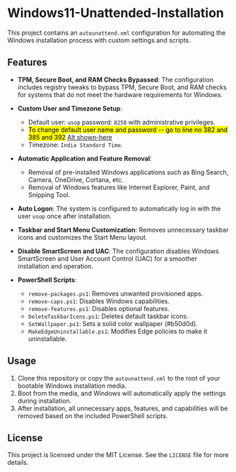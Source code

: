 # Windows11-Unattended-Installation


This project contains an `autounattend.xml` configuration for automating the Windows installation process with custom settings and scripts.

## Features

- **TPM, Secure Boot, and RAM Checks Bypassed**: The configuration includes registry tweaks to bypass TPM, Secure Boot, and RAM checks for systems that do not meet the hardware requirements for Windows.
  
- **Custom User and Timezone Setup**: 
  - Default user: `usop` password: `8250` with administrative privileges.
  - <mark>To change default user name and password -- go to line no 382 and 385 and 392</mark>
    [Alt shown-here](https://imgur.com/a/apxf77P)
  - Timezone: `India Standard Time`.
  
- **Automatic Application and Feature Removal**: 
  - Removal of pre-installed Windows applications such as Bing Search, Camera, OneDrive, Cortana, etc.
  - Removal of Windows features like Internet Explorer, Paint, and Snipping Tool.

- **Auto Logon**: The system is configured to automatically log in with the user `usop` once after installation.

- **Taskbar and Start Menu Customization**: Removes unnecessary taskbar icons and customizes the Start Menu layout.

- **Disable SmartScreen and UAC**: The configuration disables Windows SmartScreen and User Account Control (UAC) for a smoother installation and operation.

- **PowerShell Scripts**: 
  - `remove-packages.ps1`: Removes unwanted provisioned apps.
  - `remove-caps.ps1`: Disables Windows capabilities.
  - `remove-features.ps1`: Disables optional features.
  - `DeleteTaskbarIcons.ps1`: Deletes default taskbar icons.
  - `SetWallpaper.ps1`: Sets a solid color wallpaper (#b50d0d).
  - `MakeEdgeUninstallable.ps1`: Modifies Edge policies to make it uninstallable.

## Usage

1. Clone this repository or copy the `autounattend.xml` to the root of your bootable Windows installation media.
2. Boot from the media, and Windows will automatically apply the settings during installation.
3. After installation, all unnecessary apps, features, and capabilities will be removed based on the included PowerShell scripts.

## License

This project is licensed under the MIT License. See the `LICENSE` file for more details.
